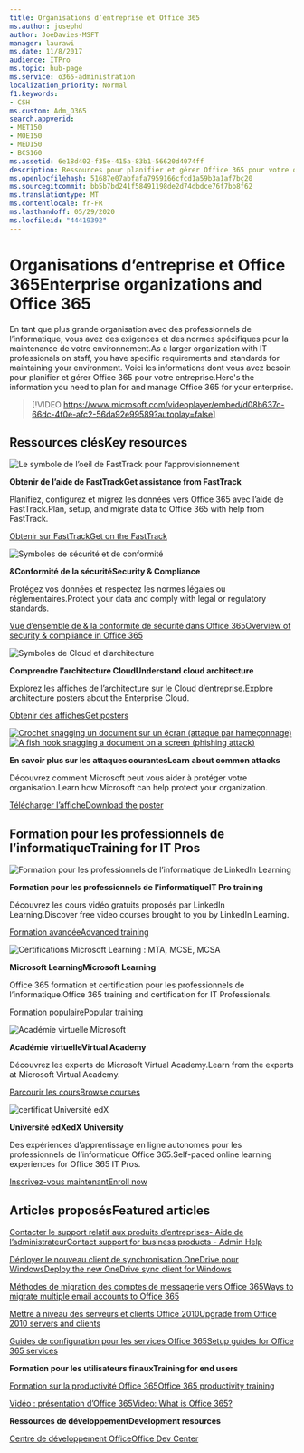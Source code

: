 ```yaml
---
title: Organisations d’entreprise et Office 365
ms.author: josephd
author: JoeDavies-MSFT
manager: laurawi
ms.date: 11/8/2017
audience: ITPro
ms.topic: hub-page
ms.service: o365-administration
localization_priority: Normal
f1.keywords:
- CSH
ms.custom: Adm_O365
search.appverid:
- MET150
- MOE150
- MED150
- BCS160
ms.assetid: 6e18d402-f35e-415a-83b1-56620d4074ff
description: Ressources pour planifier et gérer Office 365 pour votre organisation d’entreprise.
ms.openlocfilehash: 51687e07abfafa7959166cfcd1a59b3a1af7bc20
ms.sourcegitcommit: bb5b7bd241f58491198de2d74dbdce76f7bb8f62
ms.translationtype: MT
ms.contentlocale: fr-FR
ms.lasthandoff: 05/29/2020
ms.locfileid: "44419392"
---
```

# <a name="enterprise-organizations-and-office-365"></a><span data-ttu-id="e8b1d-103">Organisations d’entreprise et Office 365</span><span class="sxs-lookup"><span data-stu-id="e8b1d-103">Enterprise organizations and Office 365</span></span>

<span data-ttu-id="e8b1d-104">En tant que plus grande organisation avec des professionnels de l’informatique, vous avez des exigences et des normes spécifiques pour la maintenance de votre environnement.</span><span class="sxs-lookup"><span data-stu-id="e8b1d-104">As a larger organization with IT professionals on staff, you have specific requirements and standards for maintaining your environment.</span></span> <span data-ttu-id="e8b1d-105">Voici les informations dont vous avez besoin pour planifier et gérer Office 365 pour votre entreprise.</span><span class="sxs-lookup"><span data-stu-id="e8b1d-105">Here's the information you need to plan for and manage Office 365 for your enterprise.</span></span>
  

> [!VIDEO https://www.microsoft.com/videoplayer/embed/d08b637c-66dc-4f0e-afc2-56da92e99589?autoplay=false]
  
## <a name="key-resources"></a><span data-ttu-id="e8b1d-106">Ressources clés</span><span class="sxs-lookup"><span data-stu-id="e8b1d-106">Key resources</span></span>

![Le symbole de l’oeil de FastTrack pour l’approvisionnement](media/263443cf-d8bd-460b-ac46-a08323551f3f.png)
  
 <span data-ttu-id="e8b1d-108">**Obtenir de l’aide de FastTrack**</span><span class="sxs-lookup"><span data-stu-id="e8b1d-108">**Get assistance from FastTrack**</span></span>
  
<span data-ttu-id="e8b1d-109">Planifiez, configurez et migrez les données vers Office 365 avec l’aide de FastTrack.</span><span class="sxs-lookup"><span data-stu-id="e8b1d-109">Plan, setup, and migrate data to Office 365 with help from FastTrack.</span></span>
  
[<span data-ttu-id="e8b1d-110">Obtenir sur FastTrack</span><span class="sxs-lookup"><span data-stu-id="e8b1d-110">Get on the FastTrack</span></span>](https://go.microsoft.com/fwlink/?linkid=238431)
  
![Symboles de sécurité et de conformité](media/f96c2cdf-d151-4f44-bb11-20bb7f366a21.png)
  
 <span data-ttu-id="e8b1d-112">**&amp;Conformité de la sécurité**</span><span class="sxs-lookup"><span data-stu-id="e8b1d-112">**Security &amp; Compliance**</span></span>
  
<span data-ttu-id="e8b1d-113">Protégez vos données et respectez les normes légales ou réglementaires.</span><span class="sxs-lookup"><span data-stu-id="e8b1d-113">Protect your data and comply with legal or regulatory standards.</span></span>
  
[<span data-ttu-id="e8b1d-114">Vue d’ensemble de &amp; la conformité de sécurité dans Office 365</span><span class="sxs-lookup"><span data-stu-id="e8b1d-114">Overview of security &amp; compliance in Office 365</span></span>](https://support.office.com/article/dcb83b2c-ac66-4ced-925d-50eb9698a0b2)
  
![Symboles de Cloud et d’architecture](media/2850ac8d-4c99-4825-869e-83724c4ef54e.png)
  
 <span data-ttu-id="e8b1d-116">**Comprendre l’architecture Cloud**</span><span class="sxs-lookup"><span data-stu-id="e8b1d-116">**Understand cloud architecture**</span></span>
  
<span data-ttu-id="e8b1d-117">Explorez les affiches de l’architecture sur le Cloud d’entreprise.</span><span class="sxs-lookup"><span data-stu-id="e8b1d-117">Explore architecture posters about the Enterprise Cloud.</span></span>
  
[<span data-ttu-id="e8b1d-118">Obtenir des affiches</span><span class="sxs-lookup"><span data-stu-id="e8b1d-118">Get posters</span></span>](https://aka.ms/cloudarch)
  
<span data-ttu-id="e8b1d-119">[![Crochet snagging un document sur un écran (attaque par hameçonnage)](media/dc32a996-623a-400c-9b7a-ed1b89a56948.png)](https://aka.ms/commonattacks)</span><span class="sxs-lookup"><span data-stu-id="e8b1d-119">[![A fish hook snagging a document on a screen (phishing attack)](media/dc32a996-623a-400c-9b7a-ed1b89a56948.png)](https://aka.ms/commonattacks)</span></span>
  
 <span data-ttu-id="e8b1d-120">**En savoir plus sur les attaques courantes**</span><span class="sxs-lookup"><span data-stu-id="e8b1d-120">**Learn about common attacks**</span></span>
  
<span data-ttu-id="e8b1d-121">Découvrez comment Microsoft peut vous aider à protéger votre organisation.</span><span class="sxs-lookup"><span data-stu-id="e8b1d-121">Learn how Microsoft can help protect your organization.</span></span>
  
[<span data-ttu-id="e8b1d-122">Télécharger l’affiche</span><span class="sxs-lookup"><span data-stu-id="e8b1d-122">Download the poster</span></span>](https://aka.ms/commonattacks)
  
## <a name="training-for-it-pros"></a><span data-ttu-id="e8b1d-123">Formation pour les professionnels de l’informatique</span><span class="sxs-lookup"><span data-stu-id="e8b1d-123">Training for IT Pros</span></span>

![Formation pour les professionnels de l’informatique de LinkedIn Learning](media/b951eac7-9d99-42b5-86a3-3058a6445077.png)
  
 <span data-ttu-id="e8b1d-125">**Formation pour les professionnels de l’informatique**</span><span class="sxs-lookup"><span data-stu-id="e8b1d-125">**IT Pro training**</span></span>
  
<span data-ttu-id="e8b1d-126">Découvrez les cours vidéo gratuits proposés par LinkedIn Learning.</span><span class="sxs-lookup"><span data-stu-id="e8b1d-126">Discover free video courses brought to you by LinkedIn Learning.</span></span>
  
[<span data-ttu-id="e8b1d-127">Formation avancée</span><span class="sxs-lookup"><span data-stu-id="e8b1d-127">Advanced training</span></span>](https://support.office.com/article/68cc9b95-0bdc-491e-a81f-ee70b3ec63c5.aspx)
  
![Certifications Microsoft Learning : MTA, MCSE, MCSA](media/8eab3b6a-5aff-423c-9c57-fd078fdebca8.png)
  
 <span data-ttu-id="e8b1d-129">**Microsoft Learning**</span><span class="sxs-lookup"><span data-stu-id="e8b1d-129">**Microsoft Learning**</span></span>
  
<span data-ttu-id="e8b1d-130">Office 365 formation et certification pour les professionnels de l’informatique.</span><span class="sxs-lookup"><span data-stu-id="e8b1d-130">Office 365 training and certification for IT Professionals.</span></span>
  
[<span data-ttu-id="e8b1d-131">Formation populaire</span><span class="sxs-lookup"><span data-stu-id="e8b1d-131">Popular training</span></span>](https://go.microsoft.com/fwlink/?linkid=826247)
  
![Académie virtuelle Microsoft](media/1bced083-acd6-4705-9f22-22009166a5d7.png)
  
 <span data-ttu-id="e8b1d-133">**Académie virtuelle**</span><span class="sxs-lookup"><span data-stu-id="e8b1d-133">**Virtual Academy**</span></span>
  
<span data-ttu-id="e8b1d-134">Découvrez les experts de Microsoft Virtual Academy.</span><span class="sxs-lookup"><span data-stu-id="e8b1d-134">Learn from the experts at Microsoft Virtual Academy.</span></span>
  
[<span data-ttu-id="e8b1d-135">Parcourir les cours</span><span class="sxs-lookup"><span data-stu-id="e8b1d-135">Browse courses</span></span>](https://go.microsoft.com/fwlink/?linkid=826248)
  
![certificat Université edX](media/c52ff863-94fa-4d6e-b91f-f9057956a7b0.png)
  
 <span data-ttu-id="e8b1d-137">**Université edX**</span><span class="sxs-lookup"><span data-stu-id="e8b1d-137">**edX University**</span></span>
  
<span data-ttu-id="e8b1d-138">Des expériences d’apprentissage en ligne autonomes pour les professionnels de l’informatique Office 365.</span><span class="sxs-lookup"><span data-stu-id="e8b1d-138">Self-paced online learning experiences for Office 365 IT Pros.</span></span>
  
[<span data-ttu-id="e8b1d-139">Inscrivez-vous maintenant</span><span class="sxs-lookup"><span data-stu-id="e8b1d-139">Enroll now</span></span>](https://go.microsoft.com/fwlink/?linkid=852994)
  
## <a name="featured-articles"></a><span data-ttu-id="e8b1d-140">Articles proposés</span><span class="sxs-lookup"><span data-stu-id="e8b1d-140">Featured articles</span></span>

[<span data-ttu-id="e8b1d-141">Contacter le support relatif aux produits d’entreprises- Aide de l’administrateur</span><span class="sxs-lookup"><span data-stu-id="e8b1d-141">Contact support for business products - Admin Help</span></span>](https://support.office.com/article/32a17ca7-6fa0-4870-8a8d-e25ba4ccfd4b)
  
[<span data-ttu-id="e8b1d-142">Déployer le nouveau client de synchronisation OneDrive pour Windows</span><span class="sxs-lookup"><span data-stu-id="e8b1d-142">Deploy the new OneDrive sync client for Windows</span></span>](https://support.office.com/article/3f3a511c-30c6-404a-98bf-76f95c519668)
  
[<span data-ttu-id="e8b1d-143">Méthodes de migration des comptes de messagerie vers Office 365</span><span class="sxs-lookup"><span data-stu-id="e8b1d-143">Ways to migrate multiple email accounts to Office 365</span></span>](https://support.office.com/article/0a4913fe-60fb-498f-9155-a86516418842)
  
[<span data-ttu-id="e8b1d-144">Mettre à niveau des serveurs et clients Office 2010</span><span class="sxs-lookup"><span data-stu-id="e8b1d-144">Upgrade from Office 2010 servers and clients</span></span>](upgrade-from-office-2010-servers-and-products.md)
  
[<span data-ttu-id="e8b1d-145">Guides de configuration pour les services Office 365</span><span class="sxs-lookup"><span data-stu-id="e8b1d-145">Setup guides for Office 365 services</span></span>](setup-guides-for-office-365.md)
  
 <span data-ttu-id="e8b1d-146">**Formation pour les utilisateurs finaux**</span><span class="sxs-lookup"><span data-stu-id="e8b1d-146">**Training for end users**</span></span>
  
[<span data-ttu-id="e8b1d-147">Formation sur la productivité Office 365</span><span class="sxs-lookup"><span data-stu-id="e8b1d-147">Office 365 productivity training</span></span>](https://support.office.com/article/af07cb6b-980d-4f33-8599-322582767408)
  
[<span data-ttu-id="e8b1d-148">Vidéo : présentation d’Office 365</span><span class="sxs-lookup"><span data-stu-id="e8b1d-148">Video: What is Office 365?</span></span>](https://support.office.com/article/847caf12-2589-452c-8aca-1c009797678b)
  
 <span data-ttu-id="e8b1d-149">**Ressources de développement**</span><span class="sxs-lookup"><span data-stu-id="e8b1d-149">**Development resources**</span></span>
  
[<span data-ttu-id="e8b1d-150">Centre de développement Office</span><span class="sxs-lookup"><span data-stu-id="e8b1d-150">Office Dev Center</span></span>](https://go.microsoft.com/fwlink/?linkid=615418)
  

